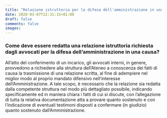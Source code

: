 ```yaml
---
title: "Relazione istruttoria per la difesa dell'amministrazione in una causa"
date: 2020-03-07T22:31:15+01:00
draft: false
comments: false
images:
---
```


### Come deve essere redatta una relazione istruttoria richiesta dagli avvocati per la difesa dell’amministrazione in una causa?
All’atto del conferimento di un incarico, gli avvocati interni, in genere, provvedono a richiedere alla struttura dell’Ateneo a conoscenza dei fatti di causa la trasmissione di una relazione scritta, al fine di adempiere nel miglior modo al proprio mandato difensivo nell’interesse dell’Amministrazione.
A tale scopo, è necessario che la relazione sia redatta dalla competente struttura nel modo più dettagliato possibile, indicando specificamente ed in maniera chiara i fatti di cui si discute, con l’allegazione di tutta la relativa documentazione atta a provare quanto sostenuto e con l’indicazione di eventuali testimoni disposti a confermare (in giudizio) quanto sostenuto dall’Amministrazione.

